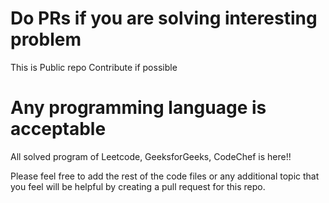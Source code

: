# Do PRs if you are solving interesting problem 
This is Public repo
Contribute if possible

# Any programming language is acceptable 
All solved program of Leetcode, GeeksforGeeks, CodeChef is here!!

Please feel free to add the rest of the code files or any additional topic that you feel will be helpful by creating a pull request for this repo.
